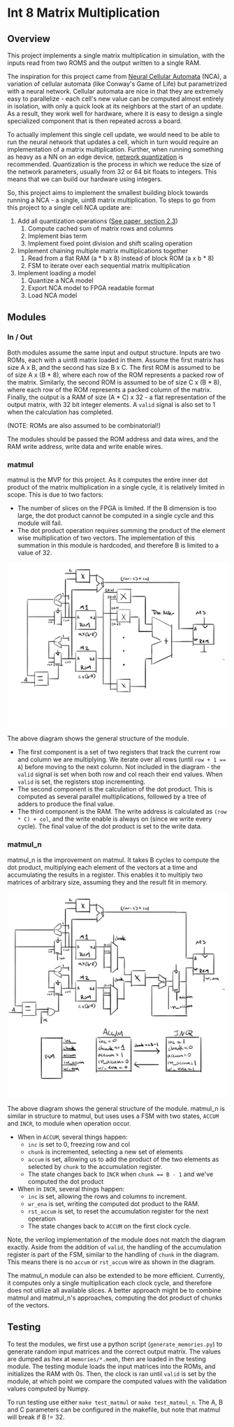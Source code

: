 # Int 8 Matrix Multiplication

## Overview

This project implements a single matrix multiplication in simulation, with the
inputs read from two ROMS and the output written to a single RAM.

The inspiration for this project came from [Neural Cellular
Automata](https://distill.pub/2020/growing-ca/) (NCA), a variation of cellular
automata (like Conway's Game of Life) but parametrized with a neural network.
Cellular automata are nice in that they are extremely easy to parallelize - each
cell's new value can be computed almost entirely in isolation, with only a quick
look at its neighbors at the start of an update. As a result, they work well for
hardware, where it is easy to design a single specialized component that is then
repeated across a board.

To actually implement this single cell update, we would need to be able to run
the neural network that updates a cell, which in turn would require an
implementation of a matrix multiplication. Further, when running something as
heavy as a NN on an edge device, [network
quantization](https://arxiv.org/pdf/1712.05877.pdf) is recommended. Quantization
is the process in which we reduce the size of the network parameters, usually
from 32 or 64 bit floats to integers. This means that we can build our hardware
using integers.

So, this project aims to implement the smallest building block towards running a
NCA - a single, uint8 matrix multiplication. To steps to go from this project to
a single cell NCA update are:
1. Add all quantization operations ([See paper, section
   2.3](https://arxiv.org/pdf/1712.05877.pdf))
    1. Compute cached sum of matrix rows and columns
    2. Implement bias term
    3. Implement fixed point division and shift scaling operation
2. Implement chaining multiple matrix multiplications together
    1. Read from a flat RAM (a \* b x 8) instead of block ROM (a x b \* 8)
    2. FSM to iterate over each sequential matrix multiplication
3. Implement loading a model
    1. Quantize a NCA model
    2. Export NCA model to FPGA readable format
    3. Load NCA model

## Modules

### In / Out

Both modules assume the same input and output structure. Inputs are two ROMs,
each with a uint8 matrix loaded in them. Assume the first matrix has size A x B,
and the second has size B x C. The first ROM is assumed to be of size A x (B \*
8), where each row of the ROM represents a packed row of the matrix. Similarly,
the second ROM is assumed to be of size C x (B \* 8), where each row of the ROM
represents a packed column of the matrix. Finally, the output is a RAM of size
(A \* C) x 32 - a flat representation of the output matrix, with 32 bit integer
elements. A `valid` signal is also set to 1 when the calculation has completed.

(NOTE: ROMs are also assumed to be combinatorial!)

The modules should be passed the ROM address and data wires, and the RAM write
address, write data and write enable wires.

### matmul

matmul is the MVP for this project. As it computes the entire inner dot product
of the matrix multiplication in a single cycle, it is relatively limited in
scope. This is due to two factors:
- The number of slices on the FPGA is limited. If the B dimension is too large,
  the dot product cannot be computed in a single cycle and this module will
  fail.
- The dot product operation requires summing the product of the element wise
  multiplication of two vectors. The implementation of this summation in this
  module is hardcoded, and therefore B is limited to a value of 32.

![matmul](diagrams/Matmul.png)

The above diagram shows the general structure of the module.
- The first component is a set of two registers that track the current row and
  column we are multiplying. We iterate over all rows (until `row + 1 == A`)
  before moving to the next column. Not included in the diagram - the `valid`
  signal is set when both row and col reach their end values. When `valid` is
  set, the registers stop incrementing.
- The second component is the calculation of the dot product. This is computed
  as several parallel multiplications, followed by a tree of adders to produce
  the final value.
- The third component is the RAM. The write address is calculated as `(row * C) +
  col`, and the write enable is always on (since we write every cycle). The
  final value of the dot product is set to the write data.

### matmul_n

matmul_n is the improvement on matmul. It takes B cycles to compute the dot
product, multiplying each element of the vectors at a time and accumulating the
results in a register. This enables it to multiply two matrices of arbitrary
size, assuming they and the result fit in memory.

![matmul_n](diagrams/Matmul_n.png)

The above diagram shows the general structure of the module. matmul_n is similar
in structure to matmul, but uses uses a FSM with two states, `ACCUM` and `INCR`,
to module when operation occur.
- When in `ACCUM`, several things happen:
  - `inc` is set to 0, freezing row and col
  - `chunk` is incremented, selecting a new set of elements
  - `accum` is set, allowing us to add the product of the two elements as selected by
    `chunk` to the accumulation register.
  - The state changes back to `INCR` when `chunk == B - 1` and we've computed the dot
    product
- When in `INCR`, several things happen:
  - `inc` is set, allowing the rows and columns to increment.
  - `wr_ena` is set, writing the computed dot product to the RAM.
  - `rst_accum` is set, to reset the accumulation register for the next
    operation
  - The state changes back to `ACCUM` on the first clock cycle.

Note, the verilog implementation of the module does not match the diagram
exactly. Aside from the addition of `valid`, the handling of the accumulation
register is part of the FSM, similar to the handling of `chunk` in the diagram.
This means there is no `accum` or `rst_accum` wire as shown in the diagram.

The matmul_n module can also be extended to be more efficient. Currently, it
computes only a single multiplication each clock cycle, and therefore does not
utilize all available slices. A better approach might be to combine matmul and
matmul_n's approaches, computing the dot product of chunks of the vectors.

## Testing

To test the modules, we first use a python script (`generate_memories.py`) to
generate random input matrices and the correct output matrix. The values are
dumped as hex at `memories/*.memh`, then are loaded in the testing module. The
testing module loads the input matrices into the ROMs, and initializes the RAM
with 0s. Then, the clock is ran until `valid` is set by the module, at which
point we compare the computed values with the validation values computed by
Numpy.

To run testing use either `make test_matmul` or `make test_matmul_n`. The A, B
and C parameters can be configured in the makefile, but note that matmul will
break if B != 32.

